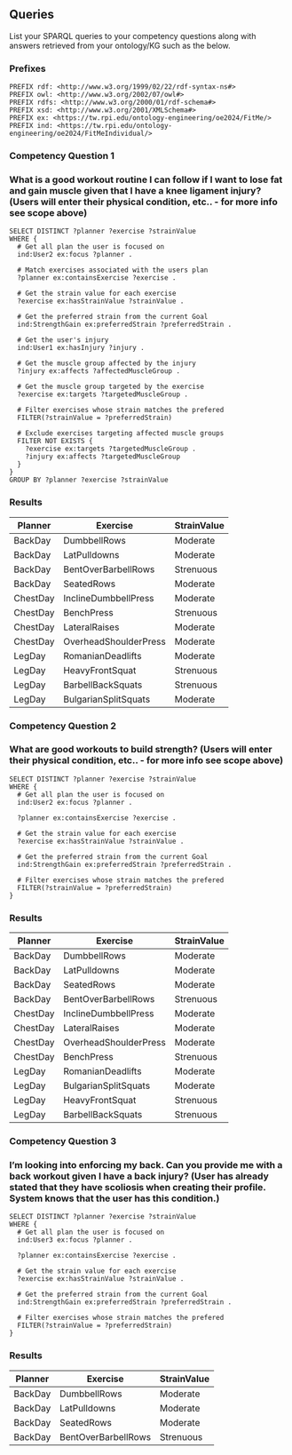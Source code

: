 ---
---

## Queries

<p class="message-highlight">List your SPARQL queries to your competency questions along with answers retrieved from your ontology/KG such as the below.</p>

### Prefixes

```sparql
PREFIX rdf: <http://www.w3.org/1999/02/22/rdf-syntax-ns#>
PREFIX owl: <http://www.w3.org/2002/07/owl#>
PREFIX rdfs: <http://www.w3.org/2000/01/rdf-schema#>
PREFIX xsd: <http://www.w3.org/2001/XMLSchema#>
PREFIX ex: <https://tw.rpi.edu/ontology-engineering/oe2024/FitMe/>
PREFIX ind: <https://tw.rpi.edu/ontology-engineering/oe2024/FitMeIndividual/>
```
### Competency Question 1

### What is a good workout routine I can follow if I want to lose fat and gain muscle given that I have a knee ligament injury? (Users will enter their physical condition, etc.. - for more info see scope above)


```sparql
SELECT DISTINCT ?planner ?exercise ?strainValue
WHERE { 
  # Get all plan the user is focused on
  ind:User2 ex:focus ?planner .

  # Match exercises associated with the users plan
  ?planner ex:containsExercise ?exercise .

  # Get the strain value for each exercise
  ?exercise ex:hasStrainValue ?strainValue .

  # Get the preferred strain from the current Goal
  ind:StrengthGain ex:preferredStrain ?preferredStrain .

  # Get the user's injury
  ind:User1 ex:hasInjury ?injury .

  # Get the muscle group affected by the injury
  ?injury ex:affects ?affectedMuscleGroup .

  # Get the muscle group targeted by the exercise
  ?exercise ex:targets ?targetedMuscleGroup .

  # Filter exercises whose strain matches the prefered
  FILTER(?strainValue = ?preferredStrain)

  # Exclude exercises targeting affected muscle groups
  FILTER NOT EXISTS { 
    ?exercise ex:targets ?targetedMuscleGroup . 
    ?injury ex:affects ?targetedMuscleGroup 
  }
}
GROUP BY ?planner ?exercise ?strainValue
```
### Results
| Planner  | Exercise                | StrainValue  |
|----------|--------------------------|--------------|
| BackDay  | DumbbellRows            | Moderate     |
| BackDay  | LatPulldowns            | Moderate     |
| BackDay  | BentOverBarbellRows     | Strenuous    |
| BackDay  | SeatedRows              | Moderate     |
| ChestDay | InclineDumbbellPress    | Moderate     |
| ChestDay | BenchPress              | Strenuous    |
| ChestDay | LateralRaises           | Moderate     |
| ChestDay | OverheadShoulderPress   | Moderate     |
| LegDay   | RomanianDeadlifts       | Moderate     |
| LegDay   | HeavyFrontSquat         | Strenuous    |
| LegDay   | BarbellBackSquats       | Strenuous    |
| LegDay   | BulgarianSplitSquats    | Moderate     |

### Competency Question 2
###   What are good workouts to build strength? (Users will enter their physical condition, etc.. - for more info see scope above)

```sparql
SELECT DISTINCT ?planner ?exercise ?strainValue
WHERE { 
  # Get all plan the user is focused on
  ind:User2 ex:focus ?planner .

  ?planner ex:containsExercise ?exercise .

  # Get the strain value for each exercise
  ?exercise ex:hasStrainValue ?strainValue .

  # Get the preferred strain from the current Goal
  ind:StrengthGain ex:preferredStrain ?preferredStrain .

  # Filter exercises whose strain matches the prefered
  FILTER(?strainValue = ?preferredStrain)
}
```
### Results
| Planner  | Exercise                | StrainValue  |
|----------|--------------------------|--------------|
| BackDay  | DumbbellRows            | Moderate     |
| BackDay  | LatPulldowns            | Moderate     |
| BackDay  | SeatedRows              | Moderate     |
| BackDay  | BentOverBarbellRows     | Strenuous    |
| ChestDay | InclineDumbbellPress    | Moderate     |
| ChestDay | LateralRaises           | Moderate     |
| ChestDay | OverheadShoulderPress   | Moderate     |
| ChestDay | BenchPress              | Strenuous    |
| LegDay   | RomanianDeadlifts       | Moderate     |
| LegDay   | BulgarianSplitSquats    | Moderate     |
| LegDay   | HeavyFrontSquat         | Strenuous    |
| LegDay   | BarbellBackSquats       | Strenuous    |


### Competency Question 3
### I’m looking into enforcing my back. Can you provide me with a back workout given I have a back injury? (User has already stated that they have scoliosis when creating their profile. System knows that the user has this condition.)

```sparql
SELECT DISTINCT ?planner ?exercise ?strainValue
WHERE { 
  # Get all plan the user is focused on
  ind:User3 ex:focus ?planner .

  ?planner ex:containsExercise ?exercise .

  # Get the strain value for each exercise
  ?exercise ex:hasStrainValue ?strainValue .

  # Get the preferred strain from the current Goal
  ind:StrengthGain ex:preferredStrain ?preferredStrain .

  # Filter exercises whose strain matches the prefered
  FILTER(?strainValue = ?preferredStrain)
}
```

### Results
| Planner  | Exercise            | StrainValue  |
|----------|----------------------|--------------|
| BackDay  | DumbbellRows        | Moderate     |
| BackDay  | LatPulldowns        | Moderate     |
| BackDay  | SeatedRows          | Moderate     |
| BackDay  | BentOverBarbellRows | Strenuous    |
